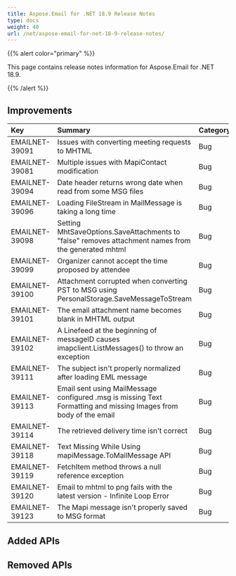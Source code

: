 ```yaml
---
title: Aspose.Email for .NET 18.9 Release Notes
type: docs
weight: 40
url: /net/aspose-email-for-net-18-9-release-notes/
---
```


{{% alert color="primary" %}} 

This page contains release notes information for Aspose.Email for .NET 18.9.

{{% /alert %}} 
## **Improvements**


|**Key**|**Summary**|**Category**|
| :- | :- | :- |
|EMAILNET-39091|Issues with converting meeting requests to MHTML|Bug|
|EMAILNET-39081|Multiple issues with MapiContact modification|Bug|
|EMAILNET-39094|Date header returns wrong date when read from some MSG files|Bug|
|EMAILNET-39096|Loading FileStream in MailMessage is taking a long time|Bug|
|EMAILNET-39098|Setting MhtSaveOptions.SaveAttachments to "false" removes attachment names from the generated mhtml|Bug|
|EMAILNET-39099|Organizer cannot accept the time proposed by attendee|Bug|
|EMAILNET-39100|Attachment corrupted when converting PST to MSG using PersonalStorage.SaveMessageToStream|Bug|
|EMAILNET-39101|The email attachment name becomes blank in MHTML output|Bug|
|EMAILNET-39102|A Linefeed at the beginning of messageID causes imapclient.ListMessages() to throw an exception|Bug|
|EMAILNET-39111|The subject isn't properly normalized after loading EML message|Bug|
|EMAILNET-39113|Email sent using MailMessage configured .msg is missing Text Formatting and missing Images from body of the email|Bug|
|EMAILNET-39114|The retrieved delivery time isn't correct|Bug|
|EMAILNET-39118|Text Missing While Using mapiMessage.ToMailMessage API|Bug|
|EMAILNET-39119|FetchItem method throws a null reference exception|Bug|
|EMAILNET-39120|Email to mhtml to png fails with the latest version - Infinite Loop Error|Bug|
|EMAILNET-39123|The Mapi message isn't properly saved to MSG format|Bug|

## **Added APIs**

## **Removed APIs**

